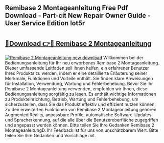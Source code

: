 ## Remibase 2 Montageanleitung Free Pdf Download - Part-cit New Repair Owner Guide - User Service Edition Iot5r

# <h2><a href="http://df791m.blite.top/?on=Remibase+2+Montageanleitung">🔗Download 👉🔴 Remibase 2 Montageanleitung</a></h2>

[![Remibase 2 Montageanleitung new download](https://i.imgur.com/lujVjoI.png)](http://df791m.blite.top/?on=Remibase+2+Montageanleitung)
Willkommen bei der Bedienungsanleitung für Ihr neu erworbenes Remibase 2 Montageanleitung. Dieser umfassende Leitfaden soll Ihnen helfen, ein erfahrener Benutzer Ihres Produkts zu werden, indem er eine detaillierte Erläuterung seiner Merkmale, Funktionen und Vorteile enthält. Sie finden klare Anweisungen für Installation, Verwendung, Wartung und Fehlerbehebung. Bevor Sie Ihr Remibase 2 Montageanleitung verwenden, empfehlen wir Ihnen, diese Bedienungsanleitung sorgfältig zu lesen. Es enthält wichtige Informationen zu Produkteinrichtung, Betrieb, Wartung und Fehlerbehebung, um sicherzustellen, dass Sie das Produkt effektiv und effizient nutzen können. Zu den erweiterten Funktionen von Remibase 2 Montageanleitung gehören Augmented Reality, anpassbare Profile, automatische Software-Updates und Spracherkennung, auf die alle über die Benutzeroberfläche zugegriffen und angepasst werden können. Bitte teilen Sie Ihre Gedanken Remibase 2 MontageanleitungD. Ihr Feedback ist für uns von unschätzbarem Wert. Bitte teilen Sie Ihre Gedanken und Vorschläge mit.
